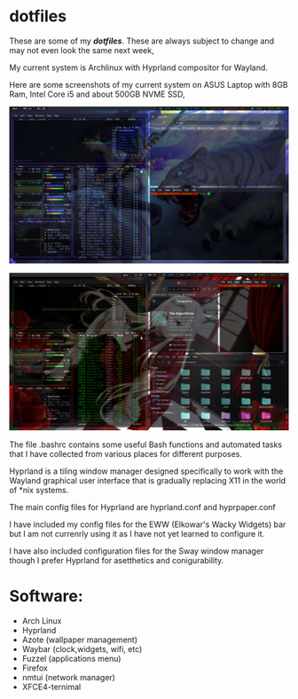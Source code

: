 # dotfiles

These are some of my ***dotfiles***. These are always subject to change and may not even look the same next week, 

My current system is Archlinux with Hyprland compositor for Wayland.

Here are some screenshots of my current system on ASUS Laptop with 8GB Ram, Intel Core i5 and about 500GB NVME SSD,

![screenshot](https://github.com/Francesco601/dotfiles/blob/main/20230528_09h14m09s_grim.png)

![Screenshot](https://github.com/Francesco601/dotfiles/blob/main/20230511_11h47m56s_grim.png)

The file .bashrc contains some useful Bash functions and automated tasks that I have collected from various places for different purposes.

Hyprland is a tiling window manager designed specifically to work with the Wayland graphical user interface that is gradually replacing X11 in the world of *nix systems.

The main config files for Hyprland are hyprland.conf and hyprpaper.conf

I have included my config files for the EWW (Elkowar's Wacky Widgets) bar but I am not currenrly using it as I have not yet learned to configure it.

I have also included configuration files for the Sway window manager though I prefer Hyprland for asetthetics and conigurability.

# Software:
- Arch Linux
- Hyprland
- Azote (wallpaper management)
- Waybar (clock,widgets, wifi, etc)
- Fuzzel (applications menu)
- Firefox
- nmtui (network manager)
- XFCE4-ternimal 

